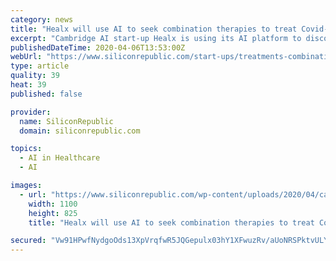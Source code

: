 ```yaml
---
category: news
title: "Healx will use AI to seek combination therapies to treat Covid-19"
excerpt: "Cambridge AI start-up Healx is using its AI platform to discover and develop potential combination therapies that could be used to treat Covid-19."
publishedDateTime: 2020-04-06T13:53:00Z
webUrl: "https://www.siliconrepublic.com/start-ups/treatments-combination-therapies-covid-19-healx"
type: article
quality: 39
heat: 39
published: false

provider:
  name: SiliconRepublic
  domain: siliconrepublic.com

topics:
  - AI in Healthcare
  - AI

images:
  - url: "https://www.siliconrepublic.com/wp-content/uploads/2020/04/cambridge.png"
    width: 1100
    height: 825
    title: "Healx will use AI to seek combination therapies to treat Covid-19"

secured: "Vw91HPwfNydgoOds13XpVrqfwR5JQGepulx03hY1XFwuzRv/aUoNRSPktvULY/SFDRNZ/FGw6hHjNBeNmxlVkjZwuuchjmFM4L2obdCla/JTS9KKTIsFrvGLY/ad+AJQ2zRF/8TKzPaA6oIQcilciTynGmzfw08HaHepzmvI60692pNDKRyT7PZgqPAA/6jjKs5j7b3evBI1C8akWLjQTSCHxLcGMyd6nnlC8l10D0FLA6XV52KVOhhU4XAMIQFPhFcGR6YdBfdBwI5r87x7yq1z3sFpPWL8ZKtOqbG38WCG4sWU1VzrZgKmEB3yeqIY;/7rYU8DBJHQztKSQSk42Kg=="
---
```


